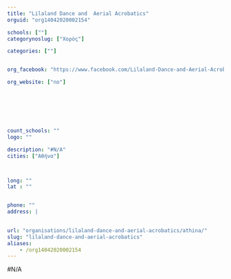 ```yaml
---
title: "Lilaland Dance and  Aerial Acrobatics"
orguid: "org14042020002154"

schools: [""]
categorynoslug: ["Χορός"]

categories: [""]


org_facebook: "https://www.facebook.com/Lilaland-Dance-and-Aerial-Acrobatics-358474931580460/"

org_website: ["no"]







count_schools: ""
logo: ""

description: "#N/A"
cities: ["Αθήνα"]



long: ""
lat : ""


phone: ""
address: |
    

url: "organisations/lilaland-dance-and-aerial-acrobatics/athina/"
slug: "lilaland-dance-and-aerial-acrobatics"
aliases:
    - /org14042020002154
---
```


#N/A
